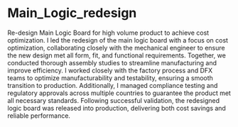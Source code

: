 # Main_Logic_redesign
Re-design Main Logic Board for high volume product to achieve cost optimization.
I led the redesign of the main logic board with a focus on cost optimization, collaborating closely with the mechanical engineer to ensure the new design met all form, fit, and functional requirements. Together, we conducted thorough assembly studies to streamline manufacturing and improve efficiency. I worked closely with the factory process and DFX teams to optimize manufacturability and testability, ensuring a smooth transition to production. Additionally, I managed compliance testing and regulatory approvals across multiple countries to guarantee the product met all necessary standards. Following successful validation, the redesigned logic board was released into production, delivering both cost savings and reliable performance.
